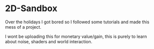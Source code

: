 # 2D-Sandbox
 Over the holidays I got bored so I followed some tutorials and made this mess of a project.

I wont be uploading this for monetary value/gain, this is purely to learn about noise, shaders and world interaction.
